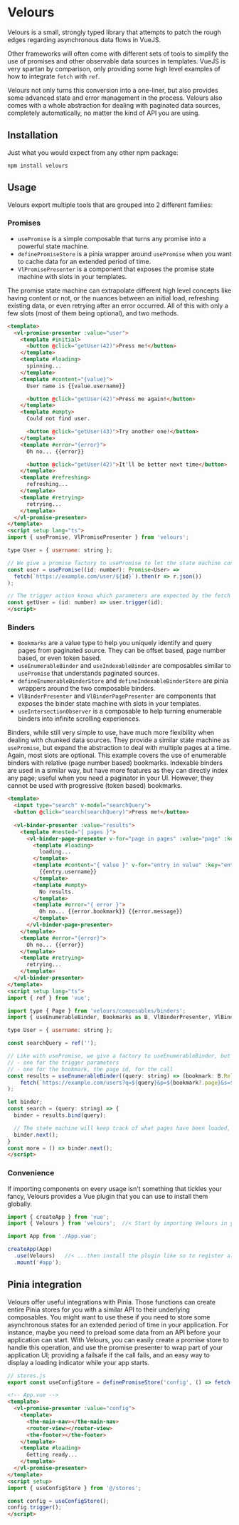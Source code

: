 # Velours

Velours is a small, strongly typed library that attempts to patch the rough edges regarding asynchronous data flows in
VueJS.

Other frameworks will often come with different sets of tools to simplify the use of promises and other observable data
sources in templates. VueJS is very spartan by comparison, only providing some high level examples of how to integrate
`fetch` with `ref`.

Velours not only turns this conversion into a one-liner, but also provides some advanced state and error management in
the process. Velours also comes with a whole abstraction for dealing with paginated data sources, completely
automatically, no matter the kind of API you are using.

## Installation

Just what you would expect from any other npm package:

`npm install velours`

## Usage

Velours export multiple tools that are grouped into 2 different families:

### Promises
- `usePromise` is a simple composable that turns any promise into a powerful state machine.
- `definePromiseStore` is a pinia wrapper around `usePromise` when you want to cache data for an extended period of time.
- `VlPromisePresenter` is a component that exposes the promise state machine with slots in your templates.

The promise state machine can extrapolate different high level concepts like having content or not, or the nuances
between an initial load, refreshing existing data, or even retrying after an error occurred. All of this with only a few
slots (most of them being optional), and two methods.

```html
<template>
  <vl-promise-presenter :value="user">
    <template #initial>
      <button @click="getUser(42)">Press me!</button>
    </template>
    <template #loading>
      spinning...
    </template>
    <template #content="{value}">
      User name is {{value.username}}

      <button @click="getUser(42)">Press me again!</button>
    </template>
    <template #empty>
      Could not find user.

      <button @click="getUser(43)">Try another one!</button>
    </template>
    <template #error="{error}">
      Oh no... {{error}}

      <button @click="getUser(42)">It'll be better next time</button>
    </template>
    <template #refreshing>
      refreshing...
    </template>
    <template #retrying>
      retrying...
    </template>
  </vl-promise-presenter>
</template>
<script setup lang="ts">
import { usePromise, VlPromisePresenter } from 'velours';

type User = { username: string };

// We give a promise factory to usePromise to let the state machine control the calls.
const user = usePromise((id: number): Promise<User> =>
  fetch(`https://example.com/user/${id}`).then(r => r.json())
);

// The trigger action knows which parameters are expected by the fetch call and will require them. 
const getUser = (id: number) => user.trigger(id);
</script>
```

### Binders
- `Bookmarks` are a value type to help you uniquely identify and query pages from paginated source. They can be offset based, page number based, or even token based.
- `useEnumerableBinder` and `useIndexableBinder` are composables similar to `usePromise` that understands paginated sources.
- `defineEnumerableBinderStore` and `defineIndexableBinderStore` are pinia wrappers around the two composable binders.
- `VlBinderPresenter` and `VlBinderPagePresenter` are components that exposes the binder state machine with slots in your templates.
- `useIntersectionObserver` is a composable to help turning enumerable binders into infinite scrolling experiences.

Binders, while still very simple to use, have much more flexibility when dealing with chunked data sources. They provide
a similar state machine as `usePromise`, but expand the abstraction to deal with multiple pages at a time. Again, most
slots are optional. This example covers the use of enumerable binders with relative (page number based) bookmarks.
Indexable binders are used in a similar way, but have more features as they can directly index any page; useful when you
need a paginator in your UI. However, they cannot be used with progressive (token based) bookmarks.

```html
<template>
  <input type="search" v-model="searchQuery">
  <button @click="search(searchQuery)">Press me!</button>
  
  <vl-binder-presenter :value="results">
    <template #nested="{ pages }">
      <vl-binder-page-presenter v-for="page in pages" :value="page" :key="page.key">
        <template #loading>
          loading...
        </template>
        <template #content="{ value }" v-for="entry in value" :key="entry.username">
          {{entry.username}}
        </template>
        <template #empty>
          No results.
        </template>
        <template #error="{ error }">
          Oh no... {{error.bookmark}} {{error.message}}
        </template>
      </vl-binder-page-presenter>
    </template>
    <template #error="{error}">
      Oh no... {{error}}
    </template>
    <template #retrying>
      retrying...
    </template>
  </vl-binder-presenter>
</template>
<script setup lang="ts">
import { ref } from 'vue';

import type { Page } from 'velours/composables/binders';
import { useEnumerableBinder, Bookmarks as B, VlBinderPresenter, VlBinderPagePresenter } from 'velours';

type User = { username: string };

const searchQuery = ref('');

// Like with usePromise, we give a factory to useEnumerableBinder, but this time, it has two stages:
// - one for the trigger parameters
// - one for the bookmark, the page id, for the call
const results = useEnumerableBinder((query: string) => (bookmark: B.RelativeBookmark | null): Promise<Page<User>> =>
    fetch(`https://example.com/users?q=${query}&p=${bookmark?.page}&s=${bookmark?.pageSize}`).then(r => r.json())
);

let binder;
const search = (query: string) => {
  binder = results.bind(query);

  // The state machine will keep track of what pages have been loaded, and which page is next in the list.
  binder.next();
}
const more = () => binder.next();
</script>
```

### Convenience
If importing components on every usage isn't something that tickles your fancy, Velours provides a Vue plugin that you
can use to install them globally.

```javascript
import { createApp } from 'vue';
import { Velours } from 'velours';  //< Start by importing Velours in your main file...

import App from './App.vue';

createApp(App)
  .use(Velours)   //< ...then install the plugin like so to register all of Velours' components globally.
  .mount('#app');
```

## Pinia integration
Velours offer useful integrations with Pinia. Those functions can create entire Pinia stores for you with a similar API
to their underlying composables. You might want to use these if you need to store some asynchronous states for an
extended period of time in your application. For instance, maybe you need to preload some data from an API before your
application can start. With Velours, you can easily create a promise store to handle this operation, and use the promise
presenter to wrap part of your application UI; providing a failsafe if the call fails, and an easy way to display a
loading indicator while your app starts.

```javascript
// stores.js
export const useConfigStore = definePromiseStore('config', () => fetch('/config').then(r => r.json()));
```

```html
<!-- App.vue -->
<template>
  <vl-promise-presenter :value="config">
    <template>
      <the-main-nav></the-main-nav>
      <router-view></router-view>
      <the-footer></the-footer>
    </template>
    <template #loading>
      Getting ready...
    </template>
  </vl-promise-presenter>
</template>
<script setup>
import { useConfigStore } from '@/stores';

const config = useConfigStore();
config.trigger();
</script>
```